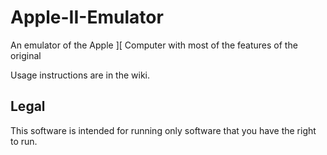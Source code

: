 # Apple-II-Emulator
An emulator of the Apple ][ Computer with most of the features of the original

Usage instructions are in the wiki.

## Legal
This software is intended for running only software that you have the right to run.